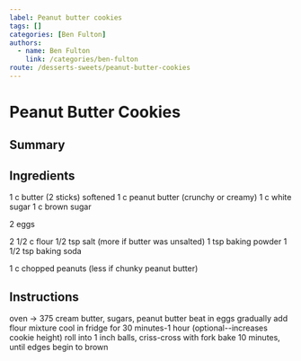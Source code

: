 ```yaml
---
label: Peanut butter cookies
tags: []
categories: [Ben Fulton]
authors:
  - name: Ben Fulton
    link: /categories/ben-fulton
route: /desserts-sweets/peanut-butter-cookies
---
```


# Peanut Butter Cookies

## Summary

## Ingredients
1 c butter (2 sticks) softened
1 c peanut butter (crunchy or creamy)
1 c white sugar
1 c brown sugar

2 eggs

2 1/2 c flour
1/2 tsp salt (more if butter was unsalted)
1 tsp baking powder
1 1/2 tsp baking soda

1 c chopped peanuts (less if chunky peanut butter)

## Instructions
oven -> 375
cream butter, sugars, peanut butter
beat in eggs
gradually add flour mixture
cool in fridge for 30 minutes-1 hour (optional--increases cookie height)
roll into 1 inch balls, criss-cross with fork
bake 10 minutes, until edges begin to brown
